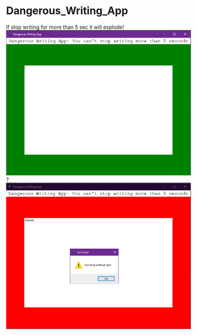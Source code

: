 # Dangerous_Writing_App
If stop writing for more than 5 sec it will explode!
![Alt text](Dangerous%20Writing%20App0.PNG?raw=true "Dangerous Writing App 0 ")
?
![Alt text](Dangerous%20Writing%20App.PNG?raw=true "Dangerous Writing App 1 ")

